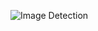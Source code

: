 ![Image Detection](https://user-images.githubusercontent.com/107938584/192588160-39019175-3b9f-45a8-ab7c-e96c3e384dc3.jpg)

